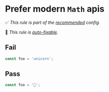 # Prefer modern `Math` apis

<!-- Do not manually modify RULE_NOTICE part. Run: `npm run generate-rule-notices` -->
<!-- RULE_NOTICE -->
✅ *This rule is part of the [recommended](https://github.com/sindresorhus/eslint-plugin-unicorn#recommended-config) config.*

🔧 *This rule is [auto-fixable](https://eslint.org/docs/user-guide/command-line-interface#fixing-problems).*
<!-- /RULE_NOTICE -->

<!-- Remove this comment, add more detailed description. -->

## Fail

```js
const foo = 'unicorn';
```

## Pass

```js
const foo = '🦄';
```
